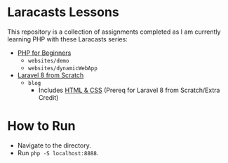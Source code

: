 # Laracasts Lessons

This repository is a collection of assignments completed as I am currently learning PHP with these Laracasts series:
- [PHP for Beginners](https://laracasts.com/series/php-for-beginners-2023-edition)
  -  `websites/demo`
  -  `websites/dynamicWebApp`
- [Laravel 8 from Scratch](https://laracasts.com/series/laravel-8-from-scratch)
  - `blog`
    - Includes [HTML & CSS](https://laracasts.com/series/html-and-css-workshop) (Prereq for Laravel 8 from Scratch/Extra Credit)

# How to Run
- Navigate to the directory.
- Run `php -S localhost:8888`.
